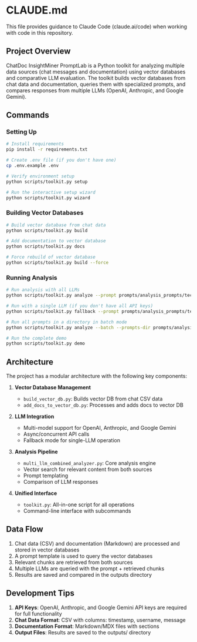 # CLAUDE.md

This file provides guidance to Claude Code (claude.ai/code) when working with code in this repository.

## Project Overview

ChatDoc InsightMiner PromptLab is a Python toolkit for analyzing multiple data sources (chat messages and documentation) using vector databases and comparative LLM evaluation. The toolkit builds vector databases from chat data and documentation, queries them with specialized prompts, and compares responses from multiple LLMs (OpenAI, Anthropic, and Google Gemini).

## Commands

### Setting Up

```bash
# Install requirements
pip install -r requirements.txt

# Create .env file (if you don't have one)
cp .env.example .env

# Verify environment setup
python scripts/toolkit.py setup

# Run the interactive setup wizard
python scripts/toolkit.py wizard
```

### Building Vector Databases

```bash
# Build vector database from chat data
python scripts/toolkit.py build

# Add documentation to vector database
python scripts/toolkit.py docs

# Force rebuild of vector database
python scripts/toolkit.py build --force
```

### Running Analysis

```bash
# Run analysis with all LLMs
python scripts/toolkit.py analyze --prompt prompts/analysis_prompts/technical_issues.txt

# Run with a single LLM (if you don't have all API keys)
python scripts/toolkit.py fallback --prompt prompts/analysis_prompts/technical_issues.txt --provider openai

# Run all prompts in a directory in batch mode
python scripts/toolkit.py analyze --batch --prompts-dir prompts/analysis_prompts

# Run the complete demo
python scripts/toolkit.py demo
```

## Architecture

The project has a modular architecture with the following key components:

1. **Vector Database Management**
   - `build_vector_db.py`: Builds vector DB from chat CSV data
   - `add_docs_to_vector_db.py`: Processes and adds docs to vector DB

2. **LLM Integration**
   - Multi-model support for OpenAI, Anthropic, and Google Gemini
   - Async/concurrent API calls
   - Fallback mode for single-LLM operation

3. **Analysis Pipeline**
   - `multi_llm_combined_analyzer.py`: Core analysis engine
   - Vector search for relevant content from both sources
   - Prompt templating
   - Comparison of LLM responses

4. **Unified Interface**
   - `toolkit.py`: All-in-one script for all operations
   - Command-line interface with subcommands

## Data Flow

1. Chat data (CSV) and documentation (Markdown) are processed and stored in vector databases
2. A prompt template is used to query the vector databases
3. Relevant chunks are retrieved from both sources
4. Multiple LLMs are queried with the prompt + retrieved chunks
5. Results are saved and compared in the outputs directory

## Development Tips

1. **API Keys**: OpenAI, Anthropic, and Google Gemini API keys are required for full functionality
2. **Chat Data Format**: CSV with columns: timestamp, username, message
3. **Documentation Format**: Markdown/MDX files with sections
4. **Output Files**: Results are saved to the outputs/ directory